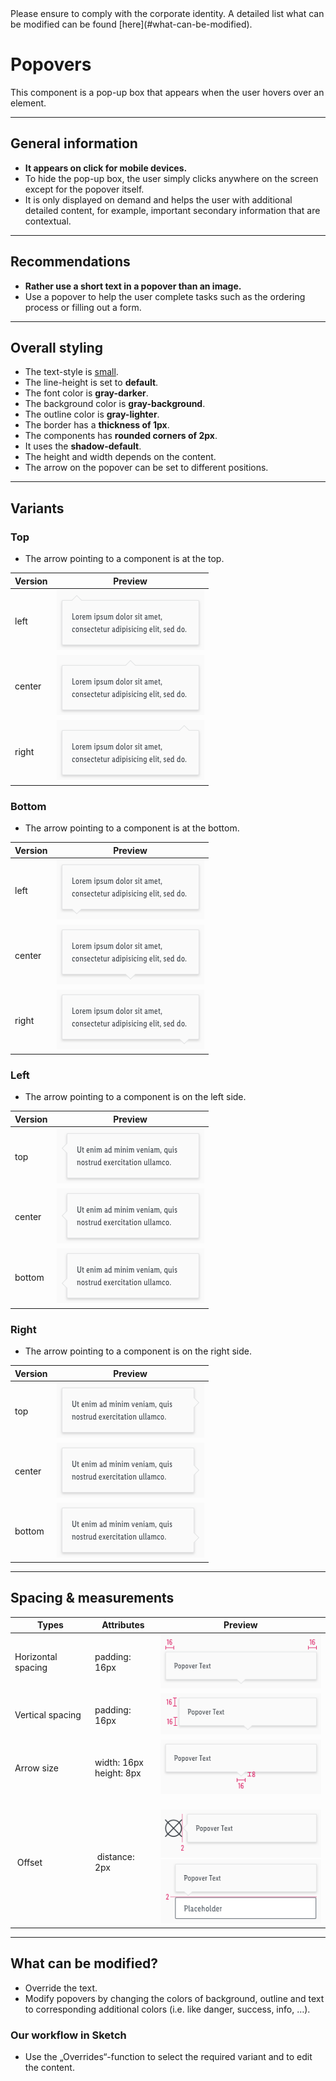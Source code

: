 <AlertInfo alertHeadline="Modifiable">
Please ensure to comply with the corporate identity. A detailed list what can be modified can be found [here](#what-can-be-modified).
</AlertInfo>

# Popovers

This component is a pop-up box that appears when the user hovers over an element.

---

## General information

- **It appears on click for mobile devices.**
- To hide the pop-up box, the user simply clicks anywhere on the screen except for the popover itself.
- It is only displayed on demand and helps the user with additional detailed content, for example, important secondary information that are contextual.

---

## Recommendations

- **Rather use a short text in a popover than an image.**
- Use a popover to help the user complete tasks such as the ordering process or filling out a form.

---

## Overall styling

- The text-style is [small](../../General/Typography/Typography.md#small).
- The line-height is set to **default**.
- The font color is **gray-darker**.
- The background color is **gray-background**.
- The outline color is **gray-lighter**.
- The border has a **thickness of 1px**.
- The components has **rounded corners of 2px**.
- It uses the **shadow-default**.
- The height and width depends on the content.
- The arrow on the popover can be set to different positions.

---

## Variants

### Top

- The arrow pointing to a component is at the top.

| Version | Preview |
| --- | --- |
| left | ![top-left](assets/variants/top/left@1x.png) |
| center | ![top-center](assets/variants/top/center@1x.png) |
| right | ![top-right](assets/variants/top/right@1x.png) |


### Bottom

- The arrow pointing to a component is at the bottom.

| Version | Preview |
| --- | --- |
| left | ![top-left](assets/variants/bottom/left@1x.png) |
| center | ![top-center](assets/variants/bottom/center@1x.png) |
| right | ![top-right](assets/variants/bottom/right@1x.png) |

### Left

- The arrow pointing to a component is on the left side.

| Version | Preview |
| --- | --- |
| top | ![top-left](assets/variants/left/top@1x.png) |
| center | ![top-center](assets/variants/left/center@1x.png) |
| bottom | ![top-right](assets/variants/left/bottom@1x.png) |

### Right

- The arrow pointing to a component is on the right side.

| Version | Preview |
| --- | --- |
| top | ![top-left](assets/variants/right/top@1x.png) |
| center | ![top-center](assets/variants/right/center@1x.png) |
| bottom | ![top-right](assets/variants/right/bottom@1x.png) |

---

## Spacing & measurements

| Types | Attributes | Preview |
| --- | --- | --- |
| Horizontal spacing | padding: 16px | ![Horizontal spacing](assets/measurements/horizontal-spacing@1x.png) |
| Vertical spacing | padding: 16px | ![Vertical spacing](assets/measurements/vertical-spacing@1x.png) |
| Arrow size | width: 16px<br>height: 8px | ![Arrow size](assets/measurements/arrow-size@1x.png) |
| Offset | distance: 2px | ![Offset: icon](assets/position/icon@1x.png)<br>![Offset: component](assets/position/component@1x.png) |

---

## What can be modified?

- Override the text.
- Modify popovers by changing the colors of background, outline and text to corresponding additional colors (i.e. like danger, success, info, …).

### Our workflow in Sketch

- Use the „Overrides“-function to select the required variant and to edit the content.
